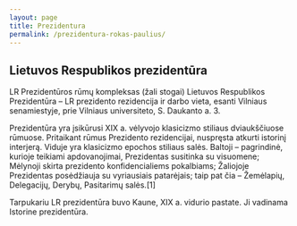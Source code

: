 ```yaml
---
layout: page
title: Prezidentura
permalink: /prezidentura-rokas-paulius/
---
```




## Lietuvos Respublikos prezidentūra


LR Prezidentūros rūmų kompleksas (žali stogai)
Lietuvos Respublikos Prezidentūra – LR prezidento rezidencija ir darbo vieta, esanti Vilniaus senamiestyje, prie Vilniaus universiteto, S. Daukanto a. 3.

Prezidentūra yra įsikūrusi XIX a. vėlyvojo klasicizmo stiliaus dviaukščiuose rūmuose. Pritaikant rūmus Prezidento rezidencijai, nuspręsta atkurti istorinį interjerą. Viduje yra klasicizmo epochos stiliaus salės. Baltoji – pagrindinė, kurioje teikiami apdovanojimai, Prezidentas susitinka su visuomene; Mėlynoji skirta prezidento konfidencialiems pokalbiams; Žaliojoje Prezidentas posėdžiauja su vyriausiais patarėjais; taip pat čia – Žemėlapių, Delegacijų, Derybų, Pasitarimų salės.[1]

Tarpukariu LR prezidentūra buvo Kaune, XIX a. vidurio pastate. Ji vadinama Istorine prezidentūra.
